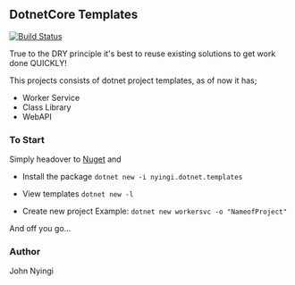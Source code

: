 ## DotnetCore Templates

[![Build Status](https://travis-ci.com/j0nimost/Dotnet-Templates.svg?branch=main)](https://travis-ci.com/github/j0nimost/Dotnet-Templates)

True to the DRY principle it's best to reuse existing solutions to get work done QUICKLY!

This projects consists of dotnet project templates, as of now it has;

- Worker Service 
- Class Library
- WebAPI

### To Start

Simply headover to [Nuget](https://www.nuget.org/packages/nyingi.dotnet.templates) and 

- Install the package
`dotnet new -i nyingi.dotnet.templates`

- View templates
`dotnet new -l`

- Create new project
Example: `dotnet new workersvc -o "NameofProject"`

And off you go...


### Author
John Nyingi

